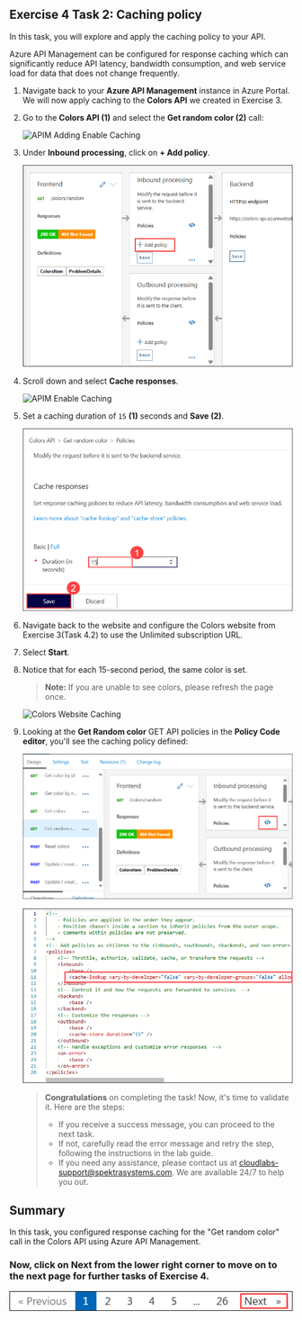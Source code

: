 ## Exercise 4 Task 2: Caching policy

In this task, you will explore and apply the caching policy to your API.

Azure API Management can be configured for response caching which can significantly reduce API latency, bandwidth consumption, and web service load for data that does not change frequently.

1. Navigate back to your **Azure API Management** instance in Azure Portal. We will now apply caching to the **Colors API** we created in Exercise 3.

1. Go to the **Colors API (1)** and select the **Get random color (2)** call:

      ![APIM Adding Enable Caching](media/10.png)

1. Under **Inbound processing**, click on **+ Add policy**.
    
      ![APIM Adding Enable Caching](media/E4T2S3-0209.png)

1. Scroll down and select **Cache responses**.

      ![APIM Enable Caching](media/12.png)

1. Set a caching duration of `15` **(1)** seconds and **Save (2)**.

      ![APIM Cache Duration](media/p10t2p5.png)

1. Navigate back to the website and configure the Colors website from Exercise 3(Task 4.2) to use the Unlimited subscription URL.

1. Select **Start**.

1. Notice that for each 15-second period, the same color is set.

    > **Note:** If you are unable to see colors, please refresh the page once. 

    ![Colors Website Caching](media/14.png)

1. Looking at the **Get Random color** GET API policies in the **Policy Code editor**, you'll see the caching policy defined:

    ![Colors Website Caching](media/14a.png)

    ![Colors Website Caching](media/E4T2S9-0209.png)

   > **Congratulations** on completing the task! Now, it's time to validate it. Here are the steps:
   > - If you receive a success message, you can proceed to the next task.
   > - If not, carefully read the error message and retry the step, following the instructions in the lab guide. 
   > - If you need any assistance, please contact us at cloudlabs-support@spektrasystems.com. We are available 24/7 to help you out.
         
      <validation step="23e3a74f-bdaf-49f0-9cab-d1090fe06328" />

## Summary

In this task, you configured response caching for the "Get random color" call in the Colors API using Azure API Management.

### Now, click on Next from the lower right corner to move on to the next page for further tasks of Exercise 4.

  ![](../gs/media/nextpagetab.png)

